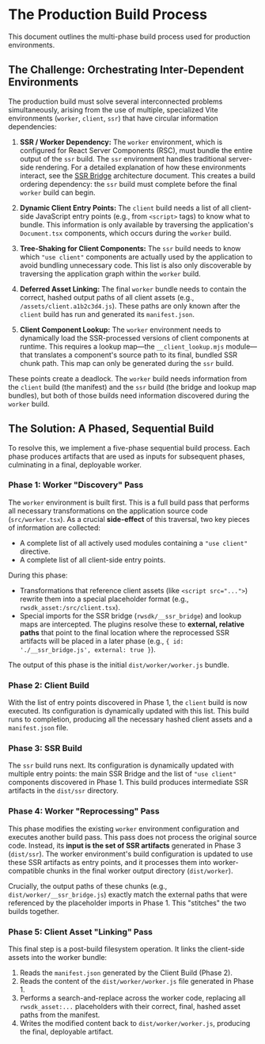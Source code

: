 # The Production Build Process

This document outlines the multi-phase build process used for production environments.

## The Challenge: Orchestrating Inter-Dependent Environments

The production build must solve several interconnected problems simultaneously, arising from the use of multiple, specialized Vite environments (`worker`, `client`, `ssr`) that have circular information dependencies:

1.  **SSR / Worker Dependency:** The `worker` environment, which is configured for React Server Components (RSC), must bundle the entire output of the `ssr` build. The `ssr` environment handles traditional server-side rendering. For a detailed explanation of how these environments interact, see the [SSR Bridge](./ssrBridge.md) architecture document. This creates a build ordering dependency: the `ssr` build must complete before the final `worker` build can begin.

2.  **Dynamic Client Entry Points:** The `client` build needs a list of all client-side JavaScript entry points (e.g., from `<script>` tags) to know what to bundle. This information is only available by traversing the application's `Document.tsx` components, which occurs during the `worker` build.

3.  **Tree-Shaking for Client Components:** The `ssr` build needs to know which `"use client"` components are actually used by the application to avoid bundling unnecessary code. This list is also only discoverable by traversing the application graph within the `worker` build.

4.  **Deferred Asset Linking:** The final `worker` bundle needs to contain the correct, hashed output paths of all client assets (e.g., `/assets/client.a1b2c3d4.js`). These paths are only known after the `client` build has run and generated its `manifest.json`.

5.  **Client Component Lookup:** The `worker` environment needs to dynamically load the SSR-processed versions of client components at runtime. This requires a lookup map—the `__client_lookup.mjs` module—that translates a component's source path to its final, bundled SSR chunk path. This map can only be generated during the `ssr` build.

These points create a deadlock. The `worker` build needs information from the `client` build (the manifest) and the `ssr` build (the bridge and lookup map bundles), but both of those builds need information discovered during the `worker` build.

## The Solution: A Phased, Sequential Build

To resolve this, we implement a five-phase sequential build process. Each phase produces artifacts that are used as inputs for subsequent phases, culminating in a final, deployable worker.

### Phase 1: Worker "Discovery" Pass

The `worker` environment is built first. This is a full build pass that performs all necessary transformations on the application source code (`src/worker.tsx`). As a crucial **side-effect** of this traversal, two key pieces of information are collected:
- A complete list of all actively used modules containing a `"use client"` directive.
- A complete list of all client-side entry points.

During this phase:
- Transformations that reference client assets (like `<script src="...">`) rewrite them into a special placeholder format (e.g., `rwsdk_asset:/src/client.tsx`).
- Special imports for the SSR bridge (`rwsdk/__ssr_bridge`) and lookup maps are intercepted. The plugins resolve these to **external, relative paths** that point to the final location where the reprocessed SSR artifacts will be placed in a later phase (e.g., `{ id: './__ssr_bridge.js', external: true }`).

The output of this phase is the initial `dist/worker/worker.js` bundle.

### Phase 2: Client Build

With the list of entry points discovered in Phase 1, the `client` build is now executed. Its configuration is dynamically updated with this list. This build runs to completion, producing all the necessary hashed client assets and a `manifest.json` file.

### Phase 3: SSR Build

The `ssr` build runs next. Its configuration is dynamically updated with multiple entry points: the main SSR Bridge and the list of `"use client"` components discovered in Phase 1. This build produces intermediate SSR artifacts in the `dist/ssr` directory.

### Phase 4: Worker "Reprocessing" Pass

This phase modifies the existing `worker` environment configuration and executes another build pass. This pass does not process the original source code. Instead, its **input is the set of SSR artifacts** generated in Phase 3 (`dist/ssr`). The worker environment's build configuration is updated to use these SSR artifacts as entry points, and it processes them into worker-compatible chunks in the final worker output directory (`dist/worker`).

Crucially, the output paths of these chunks (e.g., `dist/worker/__ssr_bridge.js`) exactly match the external paths that were referenced by the placeholder imports in Phase 1. This "stitches" the two builds together.

### Phase 5: Client Asset "Linking" Pass

This final step is a post-build filesystem operation. It links the client-side assets into the worker bundle:
1.  Reads the `manifest.json` generated by the Client Build (Phase 2).
2.  Reads the content of the `dist/worker/worker.js` file generated in Phase 1.
3.  Performs a search-and-replace across the worker code, replacing all `rwsdk_asset:...` placeholders with their correct, final, hashed asset paths from the manifest.
4.  Writes the modified content back to `dist/worker/worker.js`, producing the final, deployable artifact.
